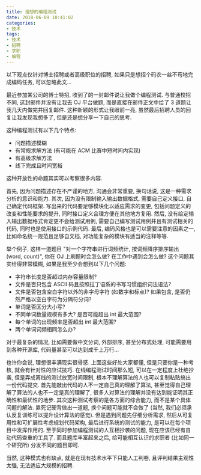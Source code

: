 ```yaml
---
title: 理想的编程测试
date: 2018-06-09 10:41:02
categories:
- 技术
tags:
- 技术
- 招聘
- 求职
- 编程
---
```

以下观点仅针对博士招聘或者高级职位的招聘, 如果只是想招个码农一丝不苟地完成编码任务, 可以忽略此文...

最近参加某公司的博士特招, 收到了的一封邮件说让我做个编程测试.
与普通校招不同, 这封邮件并没有让我去 OJ 平台做题, 而是直接在邮件正文中给了 3 道题让我几天内做完并回复邮件.
这种新颖的形式让我眼前一亮, 虽然最后招聘人员的回复让我发现我想多了, 但是还是想分享一下自己的思考.

这种编程测试有以下几个特点:

- 问题描述模糊
- 有常规求解方法 (有可能在 ACM 比赛中短时间内实现)
- 有高级求解方法
- 线下完成且时间宽裕

这种开放性的命题其实可以考察很多内容.

首先, 因为问题描述存在不严谨的地方, 沟通会非常重要, 换句话说, 这是一种需求分析的意识和能力.
其次, 因为没有限制输入输出数据格式, 需要自己定义接口, 自己确定代码框架.
写出来的代码要足够模块化以适应需求的变更, 包括问题定义的改变和性能要求的提升, 同时接口定义合理方便在其他地方复用.
然后, 没有给定输入输出数据格式肯定更不会给测试用例, 需要自己编写测试用例并且有测试相关的代码, 同时也是使用接口的示例代码.
最后, 编码风格也是可以需要注意的因素之一, 比如命名统一规范且足够自文档, 对功能复杂的模块有适当的注释等等.

举个例子, 这样一道题目 "对一个字符串进行词频统计, 按词频降序排序输出 (word, count)", 你在 OJ 上刷题时会怎么做? 在工作中遇到会怎么做?
这个问题其实给得非常模糊, 如果是我至少会想到以下几个问题:

- 字符串长度是否超过内存容量限制?
- 文件是否只包含 ASCII 码且按照拉丁语系的书写习惯组织词法语法?
- 文件是否包含空白字符以外的非字母字符 (如数字和标点)? 如果包含, 是否仍然严格以空白字符为分隔符分词?
- 单词是否区分大小写?
- 不同单词数量规模有多大? 是否可能超出 int 最大范围?
- 每个单词的出现频率是否超出 int 最大范围?
- 两个单词词频相同怎么办?

对于最复杂的情况, 比如需要做中文分词, 外部排序, 甚至分布式处理, 可能需要用到各种开源库, 代码量甚至可以达到成千上万行...

也许你会说, 理想很丰满现实很骨感.
上面这些好处大家都懂, 但是只要你是一种考核, 就会有针对性的应试技巧.
在线编程测试时间那么短, 可以在一定程度上杜绝抄袭, 但是弄成离线的测试放宽时间限制, 根本不理解算法的人也可以复制粘贴搞出一份代码提交.
首先能敲出代码的人不一定自己真的理解了算法, 甚至觉得自己理解了算法的人也不一定是真的理解了, 很多人对算法的理解并没有达到能证明其正确性和最优性的地步.
其次这种测试考察的是各方面的综合能力, 而不是某个具体问题的解法.
靠死记硬背做出一道题, 换个问题可能就不会做了 (当然, 我们必须承认反复训练可以提升设计算法的感觉).
但是遇到问题先仔细分析需求, 然后从可复用性和可扩展性考虑规划代码架构, 最后进行系统的测试的能力, 是可以在每个项目中发挥作用的.
至于同时参加编程测试的人互相抄袭的问题, 现在应该已经有自动代码查重的工具了. 而且题库丰富起来之后, 给可能相互认识的求职者 (比如同一个研究所) 分发不同的题目即可.

当然, 这种模式也有缺点, 就是在现有技术水平下只能人工判卷, 且评判结果主观性太强, 无法适应大规模的招聘.
